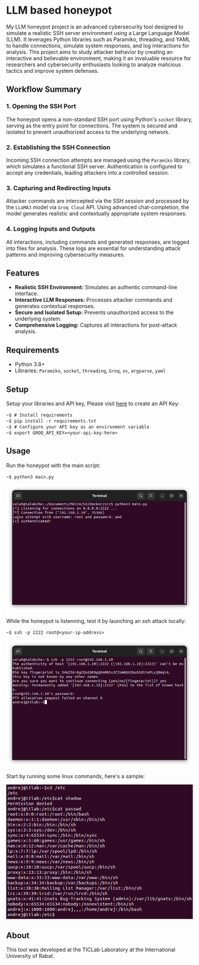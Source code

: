 # LLM based honeypot

My LLM honeypot project is an advanced cybersecurity tool designed to simulate a realistic SSH server environment using a Large Language Model (LLM). It leverages Python libraries such as Paramiko, threading, and YAML to handle connections, simulate system responses, and log interactions for analysis. This project aims to study attacker behavior by creating an interactive and believable environment, making it an invaluable resource for researchers and cybersecurity enthusiasts looking to analyze malicious tactics and improve system defenses.

## Workflow Summary

### 1. Opening the SSH Port
The honeypot opens a non-standard SSH port using Python's `socket` library, serving as the entry point for connections. The system is secured and isolated to prevent unauthorized access to the underlying network.

### 2. Establishing the SSH Connection
Incoming SSH connection attempts are managed using the `Paramiko` library, which simulates a functional SSH server. Authentication is configured to accept any credentials, leading attackers into a controlled session.

### 3. Capturing and Redirecting Inputs
Attacker commands are intercepted via the SSH session and processed by the `LLaMA3` model via `Groq Cloud` API. Using advanced chat-completion, the model generates realistic and contextually appropriate system responses.

### 4. Logging Inputs and Outputs
All interactions, including commands and generated responses, are logged into files for analysis. These logs are essential for understanding attack patterns and improving cybersecurity measures.

## Features
- **Realistic SSH Environment:** Simulates an authentic command-line interface.
- **Interactive LLM Responses:** Processes attacker commands and generates contextual responses.
- **Secure and Isolated Setup:** Prevents unauthorized access to the underlying system.
- **Comprehensive Logging:** Captures all interactions for post-attack analysis.

## Requirements
- Python 3.8+
- Libraries: `Paramiko`, `socket`, `threading`, `Groq`, `os`, `argparse`, `yaml`

## Setup 
Setup your libraries and API key, Please visit [here](https://console.groq.com/keys) to create an API Key:
```
~$ # Install requirements
~$ pip install -r requirements.txt
~$ # Configure your API key as an environment variable
~$ export GROQ_API_KEY=<your-api-key-here>
```

## Usage
Run the honeypot with the main script:

```
~$ python3 main.py 
```
![SSH Honeypot Workflow](__pycache__/screen%208.png)

While the honeypot is listenning, test it by launching an ssh attack locally:

```
~$ ssh -p 2222 root@<your-ip-address>
```
![SSH Honeypot Workflow](__pycache__/screen%205.png)

Start by running some linux commands, here's a sample:

![SSH Honeypot Workflow](__pycache__/screen%209.png)

## About

This tool was developed at the TICLab Laboratory at the International University of Rabat.

